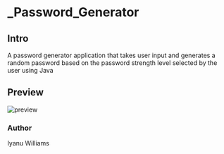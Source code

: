 # _Password_Generator
## Intro
A password generator application that takes user input and generates a random password based on the password strength level selected by the user using Java
## Preview
![preview](https://user-images.githubusercontent.com/57849511/172115723-42653939-9f9d-45d3-9ec7-b0cf6d0de0bf.gif)
### Author
Iyanu Williams
